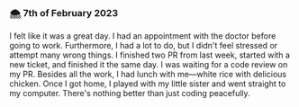  
 
### 🌨️ 7th of February 2023

 I felt like it was a great day. I had an appointment with the doctor before going to work. Furthermore, I had a lot to do, but I didn't feel stressed or attempt many wrong things. I finished two PR from last week, started with a new ticket, and finished it the same day. I was waiting for a code review on my PR. Besides all the work, I had lunch with me—white rice with delicious chicken. Once I got home, I played with my little sister and went straight to my computer. There's nothing better than just coding peacefully. 
